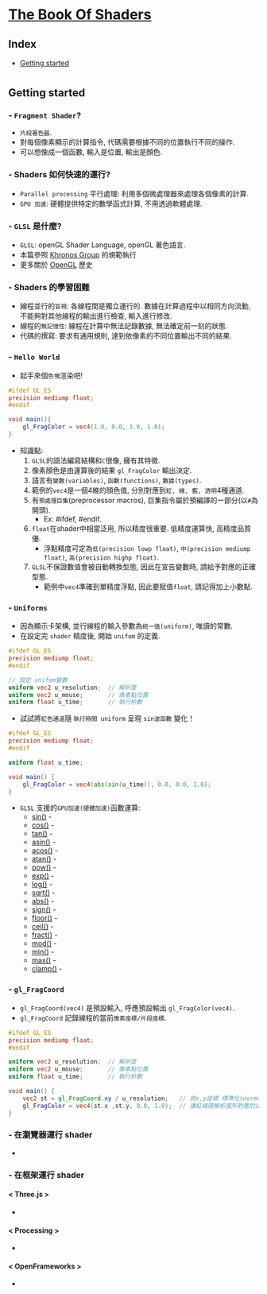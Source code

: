 # [The Book Of Shaders](https://thebookofshaders.com/)
## Index
- [Getting started](#getting-started)
#

## Getting started

### - `Fragment Shader`?
- `片段著色器`.
- 對每個像素顯示的計算指令, 代碼需要根據不同的位置執行不同的操作.
- 可以想像成一個函數, 輸入是位置, 輸出是顏色.

### - Shaders 如何快速的運行?
- `Parallel processing` 平行處理: 利用多個微處理器來處理各個像素的計算.
- `GPU 加速`: 硬體提供特定的數學函式計算, 不用透過軟體處理.

### - `GLSL` 是什麼?
- `GLSL`: openGL Shader Language, openGL 著色語言.
- 本篇參照 [Khronos Group](https://www.khronos.org/opengl/) 的規範執行
- 更多關於 [OpenGL](https://openglbook.com/chapter-0-preface-what-is-opengl.html) 歷史

### - Shaders 的學習困難
- 線程並行的`盲視`: 各線程間是獨立運行的. 數據在計算過程中以相同方向流動, 不能夠對其他線程的輸出進行檢查, 輸入進行修改.
- 線程的`無記憶性`: 線程在計算中無法記錄數據, 無法確定前一刻的狀態.
- 代碼的撰寫: 要求有通用規則, 達到依像素的不同位置輸出不同的結果.

### - `Hello World`
- 起手來個`色塊`渲染吧!

```glsl
#ifdef GL_ES
precision mediump float;
#endif

void main(){
    gl_FragColor = vec4(1.0, 0.0, 1.0, 1.0);
}
```

- 知識點:
    1. `GLSL`的語法編寫結構和`C`很像, 擁有其特徵.
    2. 像素顏色是由運算後的結果 `gl_FragColor` 輸出決定.
    3. 語言有`變數(variables)`, `函數(functions)`, `數據(types)`.
    4. 範例的`vec4`是一個4維的顏色值, 分別對應到`紅, 綠, 藍, 透明`4種通道.
    5. 有`預處理巨集`(preprocessor macros), 巨集指令屬於預編譯的一部分(以`#`為開頭).
        - Ex: #ifdef, #endif.
    6. `float`在shader中相當泛用, 所以精度很重要. 低精度運算快, 高精度品質優. 
        - 浮點精度可定為`低(precision lowp float)`, `中(precision mediump float)`, `高(precision highp float)`.
    7. `GLSL`不保證數值會被自動轉換型態, 因此在宣告變數時, 請給予對應的正確型態.
        - 範例中`vec4`準確到單精度浮點, 因此要賦值`float`, 請記得加上小數點.
    
### - `Uniforms`
- 因為顯示卡架構, 並行線程的輸入參數為`統一值(uniform)`, 唯讀的常數.
- 在設定完 `shader` 精度後, 開始 `unifom` 的定義.

```glsl
#ifdef GL_ES
precision mediump float;
#endif

// 設定 unifom變數
uniform vec2 u_resolution;  // 解析度
uniform vec2 u_mouse;       // 像素點位置
uniform float u_time;       // 執行秒數
```

- 試試將`紅色通道`隨 `執行時間 uniform` 呈現 `sin波函數` 變化！

```glsl
#ifdef GL_ES
precision mediump float;
#endif

uniform float u_time;

void main() {
	gl_FragColor = vec4(abs(sin(u_time)), 0.0, 0.0, 1.0);
}
```

<!-- TODO:補上函數說明 -->
- `GLSL` 支援的`GPU加速(硬體加速)`函數運算:
    - [sin()](https://thebookofshaders.com/glossary/?search=sin) - 
    - [cos()](https://thebookofshaders.com/glossary/?search=cos) - 
    - [tan()](https://thebookofshaders.com/glossary/?search=tan) - 
    - [asin()](https://thebookofshaders.com/glossary/?search=asin) - 
    - [acos()](https://thebookofshaders.com/glossary/?search=acos) - 
    - [atan()](https://thebookofshaders.com/glossary/?search=atan) - 
    - [pow()](https://thebookofshaders.com/glossary/?search=pow) - 
    - [exp()](https://thebookofshaders.com/glossary/?search=exp) - 
    - [log()](https://thebookofshaders.com/glossary/?search=log) - 
    - [sqrt()](https://thebookofshaders.com/glossary/?search=sqrt) - 
    - [abs()](https://thebookofshaders.com/glossary/?search=abs) - 
    - [sign()](https://thebookofshaders.com/glossary/?search=sign) - 
    - [floor()](https://thebookofshaders.com/glossary/?search=floor) - 
    - [ceil()](https://thebookofshaders.com/glossary/?search=ceil) - 
    - [fract()](https://thebookofshaders.com/glossary/?search=fract) - 
    - [mod()](https://thebookofshaders.com/glossary/?search=mod) - 
    - [min()](https://thebookofshaders.com/glossary/?search=min) - 
    - [max()](https://thebookofshaders.com/glossary/?search=max) - 
    - [clamp()](https://thebookofshaders.com/glossary/?search=clamp) - 

### - `gl_FragCoord`
- `gl_FragCoord(vec4)` 是預設輸入, 呼應預設輸出 `gl_FragColor(vec4)`.
- `gl_FragCoord` 記錄線程的當前`像素座標/片段座標`.

```glsl
#ifdef GL_ES
precision mediump float;
#endif

uniform vec2 u_resolution;  // 解析度
uniform vec2 u_mouse;       // 像素點位置
uniform float u_time;       // 執行秒數

void main() {
	vec2 st = gl_FragCoord.xy / u_resolution;   // 將x,y座標 標準化(normolize).
	gl_FragColor = vec4(st.x ,st.y, 0.0, 1.0);  // 讓紅綠隨解析度所對應的比例分佈.
}
```

### - 在瀏覽器運行 shader
- 

### - 在框架運行 shader
#### < Three.js >
- 
#### < Processing >
- 
#### < OpenFrameworks >
- 

